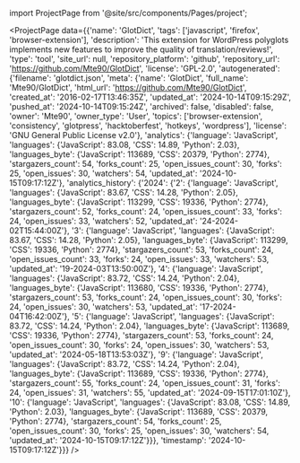 
import ProjectPage from '@site/src/components/Pages/project';

<ProjectPage
    data={{'name': 'GlotDict', 'tags': ['javascript', 'firefox', 'browser-extension'], 'description': 'This extension for WordPress polyglots implements new features to improve the quality of translation/reviews!', 'type': 'tool', 'site_url': null, 'repository_platform': 'github', 'repository_url': 'https://github.com/Mte90/GlotDict', 'license': 'GPL-2.0', 'autogenerated': {'filename': 'glotdict.json', 'meta': {'name': 'GlotDict', 'full_name': 'Mte90/GlotDict', 'html_url': 'https://github.com/Mte90/GlotDict', 'created_at': '2016-02-17T13:46:35Z', 'updated_at': '2024-10-14T09:15:29Z', 'pushed_at': '2024-10-14T09:15:24Z', 'archived': false, 'disabled': false, 'owner': 'Mte90', 'owner_type': 'User', 'topics': ['browser-extension', 'consistency', 'glotpress', 'hacktoberfest', 'hotkeys', 'wordpress'], 'license': 'GNU General Public License v2.0'}, 'analytics': {'language': 'JavaScript', 'languages': {'JavaScript': 83.08, 'CSS': 14.89, 'Python': 2.03}, 'languages_byte': {'JavaScript': 113689, 'CSS': 20379, 'Python': 2774}, 'stargazers_count': 54, 'forks_count': 25, 'open_issues_count': 30, 'forks': 25, 'open_issues': 30, 'watchers': 54, 'updated_at': '2024-10-15T09:17:12Z'}, 'analytics_history': {'2024': {'2': {'language': 'JavaScript', 'languages': {'JavaScript': 83.67, 'CSS': 14.28, 'Python': 2.05}, 'languages_byte': {'JavaScript': 113299, 'CSS': 19336, 'Python': 2774}, 'stargazers_count': 52, 'forks_count': 24, 'open_issues_count': 33, 'forks': 24, 'open_issues': 33, 'watchers': 52, 'updated_at': '24-2024-02T15:44:00Z'}, '3': {'language': 'JavaScript', 'languages': {'JavaScript': 83.67, 'CSS': 14.28, 'Python': 2.05}, 'languages_byte': {'JavaScript': 113299, 'CSS': 19336, 'Python': 2774}, 'stargazers_count': 53, 'forks_count': 24, 'open_issues_count': 33, 'forks': 24, 'open_issues': 33, 'watchers': 53, 'updated_at': '19-2024-03T13:50:00Z'}, '4': {'language': 'JavaScript', 'languages': {'JavaScript': 83.72, 'CSS': 14.24, 'Python': 2.04}, 'languages_byte': {'JavaScript': 113680, 'CSS': 19336, 'Python': 2774}, 'stargazers_count': 53, 'forks_count': 24, 'open_issues_count': 30, 'forks': 24, 'open_issues': 30, 'watchers': 53, 'updated_at': '17-2024-04T16:42:00Z'}, '5': {'language': 'JavaScript', 'languages': {'JavaScript': 83.72, 'CSS': 14.24, 'Python': 2.04}, 'languages_byte': {'JavaScript': 113689, 'CSS': 19336, 'Python': 2774}, 'stargazers_count': 53, 'forks_count': 24, 'open_issues_count': 30, 'forks': 24, 'open_issues': 30, 'watchers': 53, 'updated_at': '2024-05-18T13:53:03Z'}, '9': {'language': 'JavaScript', 'languages': {'JavaScript': 83.72, 'CSS': 14.24, 'Python': 2.04}, 'languages_byte': {'JavaScript': 113689, 'CSS': 19336, 'Python': 2774}, 'stargazers_count': 55, 'forks_count': 24, 'open_issues_count': 31, 'forks': 24, 'open_issues': 31, 'watchers': 55, 'updated_at': '2024-09-15T17:01:10Z'}, '10': {'language': 'JavaScript', 'languages': {'JavaScript': 83.08, 'CSS': 14.89, 'Python': 2.03}, 'languages_byte': {'JavaScript': 113689, 'CSS': 20379, 'Python': 2774}, 'stargazers_count': 54, 'forks_count': 25, 'open_issues_count': 30, 'forks': 25, 'open_issues': 30, 'watchers': 54, 'updated_at': '2024-10-15T09:17:12Z'}}}, 'timestamp': '2024-10-15T09:17:12Z'}}}
/>
